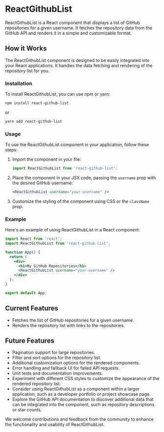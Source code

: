 # ReactGithubList

ReactGithubList is a React component that displays a list of GitHub repositories for a given username. It fetches the repository data from the GitHub API and renders it in a simple and customizable format.

## How it Works

The ReactGithubList component is designed to be easily integrated into your React applications. It handles the data fetching and rendering of the repository list for you.

### Installation

To install ReactGithubList, you can use npm or yarn:

```bash
npm install react-github-list
```

or

```bash
yarn add react-github-list
```

### Usage

To use the ReactGithubList component in your application, follow these steps:

1. Import the component in your file:

   ```jsx
   import ReactGithubList from 'react-github-list';
   ```

2. Place the component in your JSX code, passing the `username` prop with the desired GitHub username:

   ```jsx
   <ReactGithubList username="your-username" />
   ```

3. Customize the styling of the component using CSS or the `className` prop.

### Example

Here's an example of using ReactGithubList in a React component:

```jsx
import React from 'react';
import ReactGithubList from 'react-github-list';

function App() {
  return (
    <div>
      <h1>My GitHub Repositories</h1>
      <ReactGithubList username="your-username" />
    </div>
  );
}

export default App;
```

## Current Features

- Fetches the list of GitHub repositories for a given username.
- Renders the repository list with links to the repositories.

## Future Features

- Pagination support for large repositories.
- Filter and sort options for the repository list.
- Additional customization options for the rendered components.
- Error handling and fallback UI for failed API requests.
- Unit tests and documentation improvements.
- Experiment with different CSS styles to customize the appearance of the rendered repository list.
- Consider using ReactGithubList as a component within a larger application, such as a developer portfolio or project showcase page.
- Explore the GitHub API documentation to discover additional data that can be integrated into the component, such as repository descriptions or star counts.

We welcome contributions and feedback from the community to enhance the functionality and usability of ReactGithubList.
